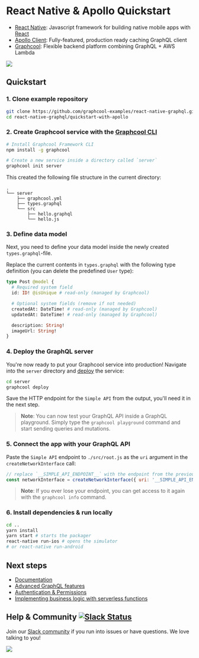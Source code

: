 # React Native & Apollo Quickstart

* [React Native](https://facebook.github.io/react-native/): Javascript framework for building native mobile apps with [React](https://facebook.github.io/react/)
* [Apollo Client](https://github.com/apollographql/apollo-client): Fully-featured, production ready caching GraphQL client
* [Graphcool](https://www.graph.cool): Flexible backend platform combining GraphQL + AWS Lambda

![](https://camo.githubusercontent.com/16899577cd7900f79f765d0689ff7664cf704ea5/687474703a2f2f696d6775722e636f6d2f547036356d45632e676966)

## Quickstart

### 1. Clone example repository

```sh
git clone https://github.com/graphcool-examples/react-native-graphql.git
cd react-native-graphql/quickstart-with-apollo
```

### 2. Create Graphcool service with the [Graphcool CLI](https://docs-next.graph.cool/reference/graphcool-cli/overview-zboghez5go)

```sh
# Install Graphcool Framework CLI
npm install -g graphcool

# Create a new service inside a directory called `server`
graphcool init server
```

This created the following file structure in the current directory:

```
.
└── server
    ├── graphcool.yml
    ├── types.graphql
    └── src
        ├── hello.graphql
        └── hello.js
```

### 3. Define data model

Next, you need to define your data model inside the newly created `types.graphql`-file.

Replace the current contents in `types.graphql` with the following type definition (you can delete the predefined `User` type):

```graphql
type Post @model {
  # Required system field
  id: ID! @isUnique # read-only (managed by Graphcool)

  # Optional system fields (remove if not needed)
  createdAt: DateTime! # read-only (managed by Graphcool)
  updatedAt: DateTime! # read-only (managed by Graphcool)

  description: String!
  imageUrl: String!
}
```

### 4. Deploy the GraphQL server

You're now ready to put your Graphcool service into production! Navigate into the `server` directory and [deploy](https://docs-next.graph.cool/reference/graphcool-cli/commands-aiteerae6l#graphcool-deploy) the service:

```sh
cd server
graphcool deploy
```

Save the HTTP endpoint for the `Simple API` from the output, you'll need it in the next step.

> **Note**: You can now test your GraphQL API inside a GraphQL playground. Simply type the `graphcool playground` command and start sending queries and mutations.


### 5. Connect the app with your GraphQL API

Paste the `Simple API` endpoint to `./src/root.js` as the `uri` argument in the `createNetworkInterface` call:

```js
// replace `__SIMPLE_API_ENDPOINT__` with the endpoint from the previous step
const networkInterface = createNetworkInterface({ uri: '__SIMPLE_API_ENDPOINT__' })
```

> **Note**: If you ever lose your endpoint, you can get access to it again with the `graphcool info` command.

### 6. Install dependencies & run locally

```sh
cd ..
yarn install
yarn start # starts the packager
react-native run-ios # opens the simulator
# or react-native run-android
```

## Next steps

* [Documentation](https://docs-next.graph.cool)
* [Advanced GraphQL features](https://blog.graph.cool/advanced-graphql-features-of-the-graphcool-api-5b8db3b0a71)
* [Authentication & Permissions](https://www.graph.cool/docs/reference/auth/overview-ohs4aek0pe/)
* [Implementing business logic with serverless functions](https://www.graph.cool/docs/reference/functions/overview-aiw4aimie9/)


## Help & Community [![Slack Status](https://slack.graph.cool/badge.svg)](https://slack.graph.cool)

Join our [Slack community](http://slack.graph.cool/) if you run into issues or have questions. We love talking to you!

![](http://i.imgur.com/5RHR6Ku.png)
